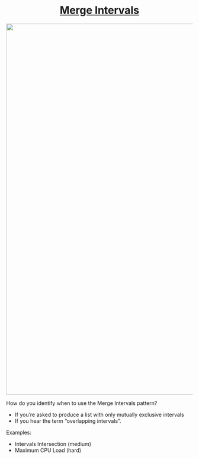 <p align="center">
  <a href="https://medium.com/hackernoon/14-patterns-to-ace-any-coding-interview-question-c5bb3357f6ed#4fd7">
    <h1 align="center"> Merge Intervals </h1>
  </a>
  <img src="https://media.giphy.com/media/u47rGNRtoBbHtkmi0P/giphy.gif" width="1000" />
</p>


How do you identify when to use the Merge Intervals pattern?
* If you’re asked to produce a list with only mutually exclusive intervals
* If you hear the term “overlapping intervals”.

Examples:

* Intervals Intersection (medium)
* Maximum CPU Load (hard)

